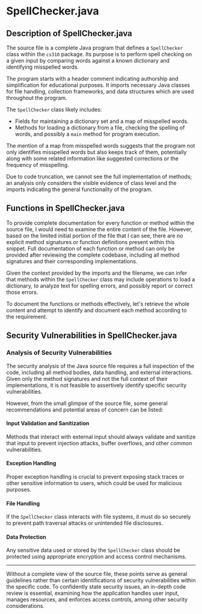 
# SpellChecker.java

## Description of SpellChecker.java


The source file is a complete Java program that defines a `SpellChecker` class within the `cs310` package. Its purpose is to perform spell checking on a given input by comparing words against a known dictionary and identifying misspelled words.

The program starts with a header comment indicating authorship and simplification for educational purposes. It imports necessary Java classes for file handling, collection frameworks, and data structures which are used throughout the program.

The `SpellChecker` class likely includes:

- Fields for maintaining a dictionary set and a map of misspelled words.
- Methods for loading a dictionary from a file, checking the spelling of words, and possibly a `main` method for program execution.

The mention of a map from misspelled words suggests that the program not only identifies misspelled words but also keeps track of them, potentially along with some related information like suggested corrections or the frequency of misspelling.

Due to code truncation, we cannot see the full implementation of methods; an analysis only considers the visible evidence of class level and the imports indicating the general functionality of the program.

## Functions in SpellChecker.java


To provide complete documentation for every function or method within the source file, I would need to examine the entire content of the file. However, based on the limited initial portion of the file that I can see, there are no explicit method signatures or function definitions present within this snippet. Full documentation of each function or method can only be provided after reviewing the complete codebase, including all method signatures and their corresponding implementations.

Given the context provided by the imports and the filename, we can infer that methods within the `SpellChecker` class may include operations to load a dictionary, to analyze text for spelling errors, and possibly report or correct those errors.

To document the functions or methods effectively, let's retrieve the whole content and attempt to identify and document each method according to the requirement.

## Security Vulnerabilities in SpellChecker.java


### Analysis of Security Vulnerabilities

The security analysis of the Java source file requires a full inspection of the code, including all method bodies, data handling, and external interactions. Given only the method signatures and not the full context of their implementations, it is not feasible to assertively identify specific security vulnerabilities.

However, from the small glimpse of the source file, some general recommendations and potential areas of concern can be listed:

#### Input Validation and Sanitization
Methods that interact with external input should always validate and sanitize that input to prevent injection attacks, buffer overflows, and other common vulnerabilities.

#### Exception Handling
Proper exception handling is crucial to prevent exposing stack traces or other sensitive information to users, which could be used for malicious purposes.

#### File Handling
If the `SpellChecker` class interacts with file systems, it must do so securely to prevent path traversal attacks or unintended file disclosures.

#### Data Protection
Any sensitive data used or stored by the `SpellChecker` class should be protected using appropriate encryption and access control mechanisms.

---

Without a complete view of the source file, these points serve as general guidelines rather than certain identifications of security vulnerabilities within the specific code. To confidently state security issues, an in-depth code review is essential, examining how the application handles user input, manages resources, and enforces access controls, among other security considerations.
